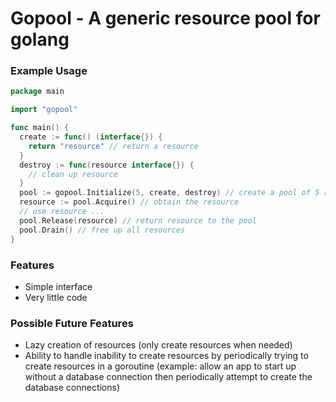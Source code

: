 # Gopool - A generic resource pool for golang

### Example Usage

```go
package main

import "gopool"

func main() {
  create := func() (interface{}) {
    return "resource" // return a resource
  }
  destroy := func(resource interface{}) {
    // clean up resource
  }
  pool := gopool.Initialize(5, create, destroy) // create a pool of 5 resources
  resource := pool.Acquire() // obtain the resource
  // use resource ...
  pool.Release(resource) // return resource to the pool
  pool.Drain() // free up all resources
}
```

### Features

- Simple interface
- Very little code

### Possible Future Features

- Lazy creation of resources (only create resources when needed)
- Ability to handle inability to create resources by periodically trying to create resources in a goroutine (example: allow an app to start up without a database connection then periodically attempt to create the database connections)
